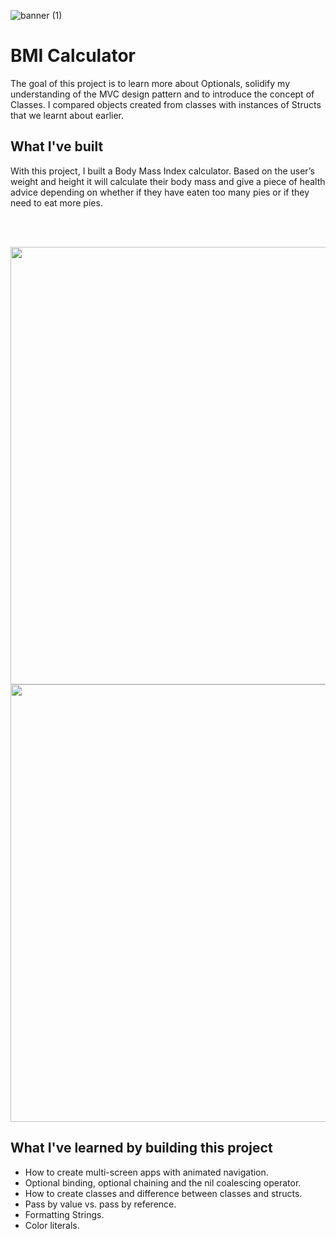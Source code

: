 
![banner (1)](https://user-images.githubusercontent.com/55702254/192873193-1dd64662-4339-4d09-96b6-04343845bd1f.png)


#  BMI Calculator

The goal of this project is to learn more about Optionals, solidify my understanding of the MVC design pattern and to introduce the concept of Classes. I compared objects created from classes with instances of Structs that we learnt about earlier. 

## What I've built

With this project, I built a Body Mass Index calculator. Based on the user’s weight and height it will calculate their body mass and give a piece of health advice depending on whether if they have eaten too many pies or if they need to eat more pies. 

<br>
<br>

<img src="https://user-images.githubusercontent.com/55702254/192873987-5228d634-e986-41ea-a49b-c69bb59bda7d.PNG" height="700" /> <img src="https://user-images.githubusercontent.com/55702254/192873999-dffeacb5-7140-4687-8bff-557b44808f57.PNG" height="700" /> 



## What I've learned by building this project

* How to create multi-screen apps with animated navigation.
* Optional binding, optional chaining and the nil coalescing operator.
* How to create classes and difference between classes and structs. 
* Pass by value vs. pass by reference. 
* Formatting Strings. 
* Color literals.



